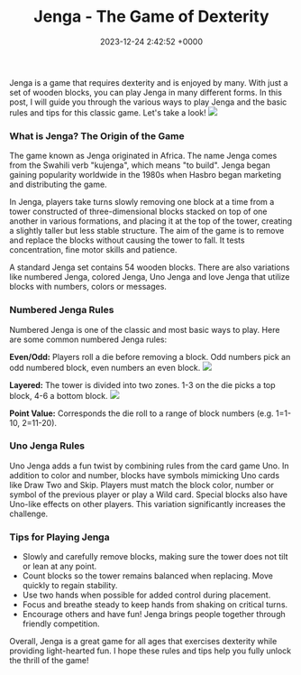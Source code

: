 ﻿---
layout: post
title: "Jenga - The Game of Dexterity"
date:   2023-12-24 2:42:52 +0000
categories: Game China
---
Jenga is a game that requires dexterity and is enjoyed by many. With just a set of wooden blocks, you can play Jenga in many different forms. In this post, I will guide you through the various ways to play Jenga and the basic rules and tips for this classic game. Let's take a look!
![](https://cdn.tgdd.vn//GameApp/-1//JENGAUNO-800x450.jpg)

### What is Jenga? The Origin of the Game

The game known as Jenga originated in Africa. The name Jenga comes from the Swahili verb "kujenga", which means "to build". Jenga began gaining popularity worldwide in the 1980s when Hasbro began marketing and distributing the game.

In Jenga, players take turns slowly removing one block at a time from a tower constructed of three-dimensional blocks stacked on top of one another in various formations, and placing it at the top of the tower, creating a slightly taller but less stable structure. The aim of the game is to remove and replace the blocks without causing the tower to fall. It tests concentration, fine motor skills and patience.

A standard Jenga set contains 54 wooden blocks. There are also variations like numbered Jenga, colored Jenga, Uno Jenga and love Jenga that utilize blocks with numbers, colors or messages.

### Numbered Jenga Rules

Numbered Jenga is one of the classic and most basic ways to play. Here are some common numbered Jenga rules:

**Even/Odd:** Players roll a die before removing a block. Odd numbers pick an odd numbered block, even numbers an even block.
![](https://cdn.tgdd.vn//GameApp/-1//JENGAmau-800x450.jpg)

**Layered:** The tower is divided into two zones. 1-3 on the die picks a top block, 4-6 a bottom block.
![](https://cdn.tgdd.vn//GameApp/-1//JENGATINHIU-800x450.jpg)

**Point Value:** Corresponds the die roll to a range of block numbers (e.g. 1=1-10, 2=11-20).

### Uno Jenga Rules

Uno Jenga adds a fun twist by combining rules from the card game Uno. In addition to color and number, blocks have symbols mimicking Uno cards like Draw Two and Skip. Players must match the block color, number or symbol of the previous player or play a Wild card. Special blocks also have Uno-like effects on other players. This variation significantly increases the challenge.

### Tips for Playing Jenga

- Slowly and carefully remove blocks, making sure the tower does not tilt or lean at any point.
- Count blocks so the tower remains balanced when replacing. Move quickly to regain stability.
- Use two hands when possible for added control during placement.
- Focus and breathe steady to keep hands from shaking on critical turns.
- Encourage others and have fun! Jenga brings people together through friendly competition.

Overall, Jenga is a great game for all ages that exercises dexterity while providing light-hearted fun. I hope these rules and tips help you fully unlock the thrill of the game!